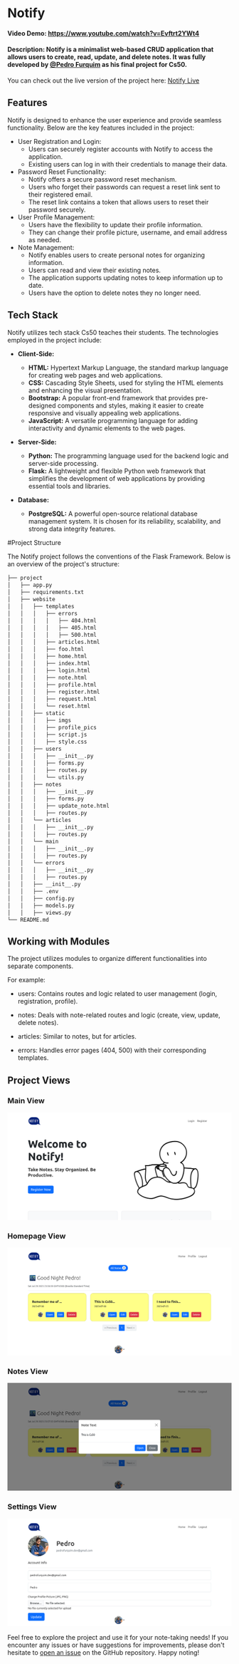 # Notify
#### Video Demo:  <https://www.youtube.com/watch?v=Evftrt2YWt4>
#### Description: Notify is a minimalist web-based CRUD application that allows users to create, read, update, and delete notes. It was fully developed by [@Pedro Furquim](https://github.com/devpedrofurquim) as his final project for Cs50.

You can check out the live version of the project here: [Notify Live](https://notify-mg43.onrender.com/)

## Features

Notify is designed to enhance the user experience and provide seamless functionality. Below are the key features included in the project:

* User Registration and Login:
    * Users can securely register accounts with Notify to access the application.
    * Existing users can log in with their credentials to manage their data.
* Password Reset Functionality:
    * Notify offers a secure password reset mechanism.
    * Users who forget their passwords can request a reset link sent to their registered email.
    * The reset link contains a token that allows users to reset their password securely.
* User Profile Management:
    * Users have the flexibility to update their profile information.
    * They can change their profile picture, username, and email address as needed.
* Note Management:
    * Notify enables users to create personal notes for organizing information.
    * Users can read and view their existing notes.
    * The application supports updating notes to keep information up to date.
    * Users have the option to delete notes they no longer need.

## Tech Stack

Notify utilizes tech stack Cs50 teaches their students. The technologies employed in the project include:

* **Client-Side:**
    * **HTML:** Hypertext Markup Language, the standard markup language for creating web pages and web applications.
    * **CSS:** Cascading Style Sheets, used for styling the HTML elements and enhancing the visual presentation.
    * **Bootstrap:** A popular front-end framework that provides pre-designed components and styles, making it easier to create responsive and visually appealing web applications.
    * **JavaScript:** A versatile programming language for adding interactivity and dynamic elements to the web pages.

* **Server-Side:**
    * **Python:** The programming language used for the backend logic and server-side processing.
    * **Flask:** A lightweight and flexible Python web framework that simplifies the development of web applications by providing essential tools and libraries.

* **Database:**
    * **PostgreSQL:** A powerful open-source relational database management system. It is chosen for its reliability, scalability, and strong data integrity features.

#Project Structure

The Notify project follows the conventions of the Flask Framework. Below is an overview of the project's structure:
```
├── project
│   ├── app.py
│   ├── requirements.txt
│   ├── website
│   │   ├── templates
│   │   │   ├── errors
│   │   │   │   ├── 404.html
│   │   │   │   ├── 405.html
│   │   │   │   ├── 500.html
│   │   │   ├── articles.html
│   │   │   ├── foo.html
│   │   │   ├── home.html
│   │   │   ├── index.html
│   │   │   ├── login.html
│   │   │   ├── note.html
│   │   │   ├── profile.html
│   │   │   ├── register.html
│   │   │   ├── request.html
│   │   │   └── reset.html
│   │   ├── static
│   │   │   ├── imgs
│   │   │   ├── profile_pics
│   │   │   ├── script.js
│   │   │   ├── style.css
│   │   ├── users
│   │   │   ├── __init__.py
│   │   │   ├── forms.py
│   │   │   ├── routes.py
│   │   │   └── utils.py
│   │   ├── notes
│   │   │   ├── __init__.py
│   │   │   ├── forms.py
│   │   │   ├── update_note.html
│   │   │   ├── routes.py
│   │   └── articles
│   │   │   ├── __init__.py
│   │   │   ├── routes.py
│   │   └── main
│   │   │   ├── __init__.py
│   │   │   ├── routes.py
│   │   └── errors
│   │   │   ├── __init__.py
│   │   │   ├── routes.py
│   │   ├── __init__.py
│   │   ├── .env
│   │   ├── config.py
│   │   ├── models.py
│   │   ├── views.py
└── README.md
```
## Working with Modules

The project utilizes modules to organize different functionalities into separate components.

For example:

* users: Contains routes and logic related to user management (login, registration, profile).

* notes: Deals with note-related routes and logic (create, view, update, delete notes).

* articles: Similar to notes, but for articles.

* errors: Handles error pages (404, 500) with their corresponding templates.

## Project Views

### Main View
![Main View](website/static/imgs/main_page.png)

### Homepage View
![Homepage View](website/static/imgs/homepage.png)

### Notes View
![Notes View](website/static/imgs/notes_page.png)

### Settings View
![Settings View](website/static/imgs/settings.png)

Feel free to explore the project and use it for your note-taking needs! If you encounter any issues or have suggestions for improvements, please don't hesitate to [open an issue](https://github.com/devpedrofurquim/notify/issues) on the GitHub repository. Happy noting!
